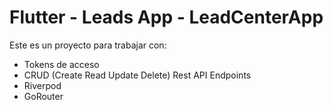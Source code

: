 # Flutter - Leads App - LeadCenterApp

Este es un proyecto para trabajar con:

* Tokens de acceso
* CRUD (Create Read Update Delete) Rest API Endpoints
* Riverpod
* GoRouter